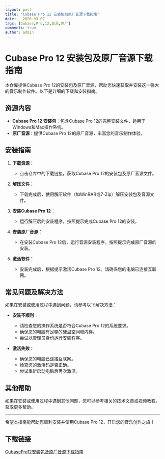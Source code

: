 ```yaml
---
layout: post
title: "Cubase Pro 12 安装包及原厂音源下载指南"
date:   2020-03-07
tags: [Cubase,Pro,12,音源,原厂]
comments: true
author: admin
---
```

# Cubase Pro 12 安装包及原厂音源下载指南

本仓库提供Cubase Pro 12的安装包及原厂音源，帮助您快速获取并安装这一强大的音乐制作软件。以下是详细的下载和安装指南。

## 资源内容

- **Cubase Pro 12 安装包**：包含Cubase Pro 12的完整安装文件，适用于Windows和Mac操作系统。
- **原厂音源**：提供Cubase Pro 12的原厂音源，丰富您的音乐制作体验。

## 安装指南

1. **下载资源**：
   - 点击仓库中的下载链接，获取Cubase Pro 12的安装包及原厂音源文件。

2. **解压文件**：
   - 下载完成后，使用解压软件（如WinRAR或7-Zip）解压安装包及音源文件。

3. **安装Cubase Pro 12**：
   - 运行解压后的安装程序，按照提示完成Cubase Pro 12的安装。

4. **安装原厂音源**：
   - 在安装Cubase Pro 12后，运行音源安装程序，按照提示完成原厂音源的安装。

5. **激活软件**：
   - 安装完成后，根据提示激活Cubase Pro 12。请确保您的电脑已连接互联网。

## 常见问题及解决方法

如果在安装或使用过程中遇到问题，请参考以下解决方法：

- **安装不顺利**：
  - 请检查您的操作系统是否符合Cubase Pro 12的系统要求。
  - 确保您的电脑有足够的硬盘空间和内存。
  - 尝试以管理员身份运行安装程序。

- **激活失败**：
  - 确保您的电脑已连接互联网。
  - 检查您的激活码是否正确。
  - 尝试重新启动电脑后再次激活。

## 其他帮助

如果在安装或使用过程中遇到其他问题，您可以参考相关的技术文章或视频教程，获取更多帮助。

---

希望本指南能帮助您顺利安装并使用Cubase Pro 12，开启您的音乐创作之旅！

## 下载链接

[CubasePro12安装包及原厂音源下载指南](https://pan.quark.cn/s/05892c060493)